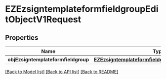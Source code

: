 # EZEzsigntemplateformfieldgroupEditObjectV1Request

## Properties
Name | Type | Description | Notes
------------ | ------------- | ------------- | -------------
**objEzsigntemplateformfieldgroup** | [**EZEzsigntemplateformfieldgroupRequestCompound***](EZEzsigntemplateformfieldgroupRequestCompound.md) |  | 

[[Back to Model list]](../README.md#documentation-for-models) [[Back to API list]](../README.md#documentation-for-api-endpoints) [[Back to README]](../README.md)


